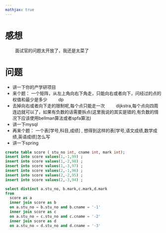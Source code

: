 ```yaml
---
mathjax: true
---
```


# 感想
&emsp;&emsp; 面试官的问题太开放了，我还是太菜了

# 问题
- 讲一下你的产学研项目
- 来个题： 一个矩阵，从左上角向右下角走，只能向右或者向下，问经过的点的权值和最少是多少
&emsp;&emsp; dp
- 去掉向右或者向下走的限制呢,每个点只能走一次
&emsp;&emsp; dijkstra,每个点向四周连边就可以了，如果有负数的话需要拆点(这里我说的其实是错的,有负数的情况下应该使用bellman算法或者spfa算法)
- 讲一下mysql
- 再来个题： 一个表[学号,科目,成绩] , 想得到这样的表[学号,语文成绩,数学成绩,英语成绩]怎么写
- 讲一下spring

```sql
create table score ( stu_no int, cname int, mark int);
insert into score values(1,-1,99) ;
insert into score values(1,-2,98) ;
insert into score values(1,-3,97) ;
insert into score values(2,-1,96) ;
insert into score values(2,-2,95) ;
insert into score values(2,-3,94) ;
```

```sql
select distinct a.stu_no, b.mark,c.mark,d.mark
from 
  score as a
  inner join score as b 
  on a.stu_no = b.stu_no and b.cname = '-1'
  inner join score as c
  on a.stu_no = c.stu_no and c.cname = '-2'
  inner join score as d
  on a.stu_no = d.stu_no and d.cname = '-3'
```
